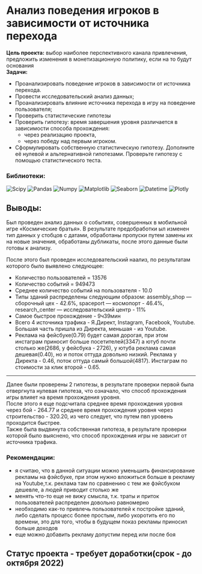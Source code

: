 # Анализ поведения игроков в зависимости от источника перехода
**Цель проекта:** выбор наиболее перспективного канала привлечения, предложить изменения в монетизационную политику, если на то будут основания  
**Задачи:**   
- Проанализировать поведение игроков в зависимости от источника перехода.  
- Провести исследовательский анализ данных;  
- Проанализировать влияние источника перехода в игру на поведение пользователя;  
- Проверить статистические гипотезы   
- Проверить гипотезу: время завершения уровня различается в зависимости способа прохождения:   
   - через реализацию проекта,  
   - через победу над первым игроком.  
- Сформулировать собственную статистическую гипотезу. Дополните её нулевой и альтернативной гипотезами. Проверьте гипотезу с помощью статистического теста.

### Библиотеки: 
   <p align="left">
  <img src="https://img.shields.io/badge/library-scipy-yellowgreen" alt="Scipy">
   <img src="https://img.shields.io/badge/library-pandas-brightgreen" alt="Pandas">
   <img src="https://img.shields.io/badge/library-numpy-blueviolet" alt="Numpy">
   <img src="https://img.shields.io/badge/library-matplotlib-blue" alt="Matplotlib">
   <img src="https://img.shields.io/badge/library-seaborn-yellow" alt="Seaborn">
  <img src="https://img.shields.io/badge/library-datetime-red" alt="Datetime">
  <img src="https://img.shields.io/badge/library-Plotly-orange" alt="Plotly">
</p>   

## Выводы:  
Был проведен анализ данных о событиях, совершенных в мобильной игре «Космические братья». В результате предобработки ыл изменен тип данных у стобцов с датами, обработаны пропуски путем замены их на новые значения, обработаны дубликаты, после этого данные были готовы к анализу.  

После этого был проведен исследовательский наализ, по результатам которого было выявлено следующее:  
- Количество пользователей = 13576  
- Количество событий = 949473  
- Среднее количество событий на пользователя - 10.0   
- Типы зданий распределены следующим образом: assembly_shop — сборочный цех - 42.6%, spaceport — космопорт - 46.4%, research_center — исследовательский центр - 11%  
- Самое быстрое прохождение - 9ч39мин  
- Всего 4 источника трафика - Я.Директ, Instagram, Facebook, Youtube. Большая часть пришла из Директа, меньшая - из Youtube.  
- Реклама на фейсбуке(0.79) будет самая дорогая, при этом инстаграм приносит больше посетителей(3347) а ютуб почти столько же(2686, у фейсбука - 2726), у ютуба реклама самая дешевая(0.40), но и поток оттуда довольно низкий. Реклама у Директа - 0.46, поток оттуда самый большой(4817). Инстаграм по стоимости за клик второй - 0.65.
___

Далее были проверены 2 гипотезы, в результате проверки первой была отвергнута нулевая гипотеза, что означало, что способ прохождения игры влияет на время прохождения уровня.  
    После этого я еще подсчитала среднее время прохождения уровня через бой -  264.77  и среднее время прохождения уровня через строительство -  320.20, из чего следует, что путем пвп уровень проходится быстрее.  
    Также была выдвинута собственная гипотеза, в результате проверки которой было выяснено, что способ прохождения игры не зависит от источника трафика.

### Рекомендации:     

- я считаю, что в данной ситуации можно уменьшить финансирование рекламы на фэйсбуке, при этом нужно вложиться больше в рекламу на Youtube,т.к. реклама там по сравнению с тем же фэйсбуком дешевле, а людей приводит столько же  
- менять что-то еще не вижу смысла, т.к. траты и приток пользователей распределен довольно равномерно
- необходимо как-то привлечь пользователей к постройке зданий, либо сделать процесс более простым, либо укоротить его по времени, это для того, чтобы в будущем показ рекламы приносил больше доходов
- еще можно добавить рекламу допустим перед или после боя     
 
## Статус проекта - требует доработки(срок - до октября 2022)
